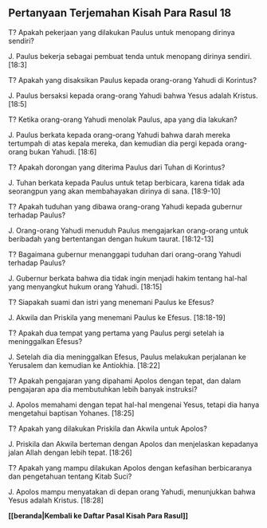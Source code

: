## Pertanyaan Terjemahan Kisah Para Rasul 18 ##

T? Apakah pekerjaan yang dilakukan Paulus untuk menopang dirinya sendiri?

J. Paulus bekerja sebagai pembuat tenda untuk menopang dirinya sendiri. [18:3]

T? Apakah yang disaksikan Paulus kepada orang-orang Yahudi di Korintus?

J. Paulus bersaksi kepada orang-orang Yahudi bahwa Yesus adalah Kristus. [18:5]

T? Ketika orang-orang Yahudi menolak Paulus, apa yang dia lakukan?

J. Paulus berkata kepada orang-orang Yahudi bahwa darah mereka tertumpah di atas kepala mereka, dan kemudian dia pergi kepada orang-orang bukan Yahudi. [18:6]

T? Apakah dorongan yang diterima Paulus dari Tuhan di Korintus?

J. Tuhan berkata kepada Paulus untuk tetap berbicara, karena tidak ada seorangpun yang akan membahayakan dirinya di sana. [18:9-10]

T? Apakah tuduhan yang dibawa orang-orang Yahudi kepada gubernur terhadap Paulus?

J. Orang-orang Yahudi menuduh Paulus mengajarkan orang-orang untuk beribadah yang bertentangan dengan hukum taurat. [18:12-13]

T? Bagaimana gubernur menanggapi tuduhan dari orang-orang Yahudi terhadap Paulus?

J. Gubernur berkata bahwa dia tidak ingin menjadi hakim tentang hal-hal yang menyangkut hukum orang Yahudi. [18:15]

T? Siapakah suami dan istri yang menemani Paulus ke Efesus?

J. Akwila dan Priskila yang menemani Paulus ke Efesus. [18:18-19]

T? Apakah dua tempat yang pertama yang Paulus pergi setelah ia meninggalkan Efesus?

J. Setelah dia dia meninggalkan Efesus, Paulus melakukan perjalanan ke Yerusalem dan kemudian ke Antiokhia. [18:22]

T? Apakah pengajaran yang dipahami Apolos dengan tepat, dan dalam pengajaran apa dia membutuhkan lebih banyak instruksi?

J. Apolos memahami dengan tepat hal-hal mengenai Yesus, tetapi dia hanya mengetahui baptisan Yohanes. [18:25]

T? Apakah yang dilakukan Priskila dan Akwila untuk Apolos?

J. Priskila dan Akwila berteman dengan Apolos dan menjelaskan kepadanya jalan Allah dengan lebih tepat. [18:26]

T? Apakah yang mampu dilakukan Apolos dengan kefasihan berbicaranya dan pengetahuan tentang Kitab Suci?

J. Apolos mampu menyatakan di depan orang Yahudi, menunjukkan bahwa Yesus adalah Kristus. [18:28]

__[[beranda|Kembali ke Daftar Pasal Kisah Para Rasul]]__

